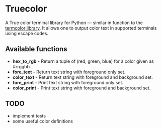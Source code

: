 # Truecolor

A True color terminal library for Python &#8212; similar in function to the [termcolor library](https://pypi.python.org/pypi/termcolor/1.1.0). It allows one to output color text in supported terminals using escape codes.

## Available functions
* **hex_to_rgb** - Return a tuple of (red, green, blue) for a color given as #rrggbb.
* **fore_text** - Return text string with foreground only set.
* **color_text** - Return text string with foreground and background set.
* **fore_print** - Print text string with foreground only set.
* **color_print** - Print text string with foreground and background set.

## TODO
* implement tests
* some useful color definitions